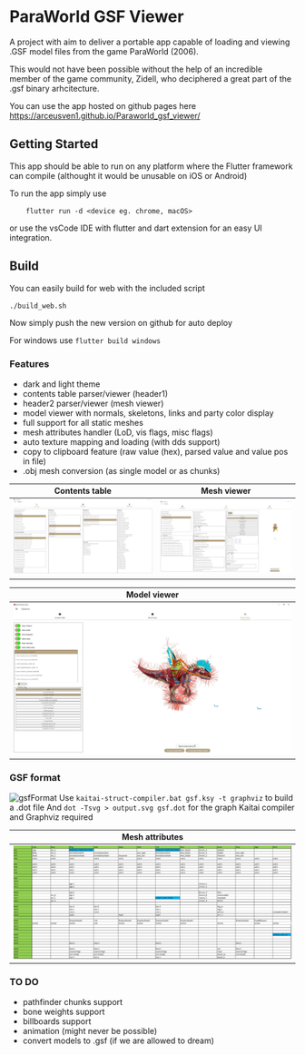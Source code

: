 # ParaWorld GSF Viewer

A project with aim to deliver a portable app capable of loading and viewing 
.GSF model files from the game ParaWorld (2006).

This would not have been possible without the help of an incredible member of the game community, Zidell, who deciphered a great part of the .gsf binary arhcitecture.

You can use the app hosted on github pages here https://arceusven1.github.io/Paraworld_gsf_viewer/

## Getting Started

This app should be able to run on any platform where the Flutter framework can compile (althought it would be unusable on iOS or Android)

To run the app simply use 
```
    flutter run -d <device eg. chrome, macOS>
```

or use the vsCode IDE with flutter and dart extension for an easy UI integration.

## Build

You can easily build for web with the included script
```sh
./build_web.sh
```
Now simply push the new version on github for auto deploy

For windows use ```flutter build windows```

### Features

- dark and light theme
- contents table parser/viewer (header1)
- header2 parser/viewer (mesh viewer)
- model viewer with normals, skeletons, links and party color display
- full support for all static meshes
- mesh attributes handler (LoD, vis flags, misc flags)
- auto texture mapping and loading (with dds support)
- copy to clipboard feature (raw value (hex), parsed value and value pos in file)
- .obj mesh conversion (as single model or as chunks)

| Contents table                          | Mesh viewer                             |
| --------------------------------------- | ----------------------------------------|
|![show3](./docs/screenshots/header1.jpg) | ![show2](./docs/screenshots/header2.jpg)

| Model viewer                                   |
|----------------------------------------------- |
| ![show4](./docs/screenshots/model_viewer.jpg)  |


### GSF format
![gsfFormat](./docs/gsf/gsf_graph.svg)
Use ```kaitai-struct-compiler.bat gsf.ksy -t graphviz``` to build a .dot file
And ```dot -Tsvg > output.svg gsf.dot``` for the graph
Kaitai compiler and Graphviz required

| Mesh attributes                 |
|-------------------------------- |
| ![show4](./docs/gsf/flags.jpg)  |

### TO DO

- pathfinder chunks support
- bone weights support
- billboards support
- animation (might never be possible)
- convert models to .gsf (if we are allowed to dream)


